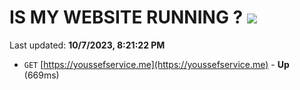 # IS MY WEBSITE RUNNING ? [![](https://img.shields.io/static/v1?label=Sponsor&message=%E2%9D%A4&logo=GitHub&color=%23fe8e86)](https://github.com/sponsors/<username>)

Last updated: **10/7/2023, 8:21:22 PM**

- `GET` [https://youssefservice.me](https://youssefservice.me) - **Up** (669ms)

